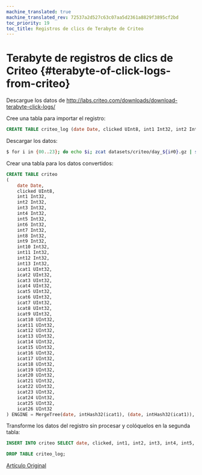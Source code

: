 ```yaml
---
machine_translated: true
machine_translated_rev: 72537a2d527c63c07aa5d2361a8829f3895cf2bd
toc_priority: 19
toc_title: Registros de clics de Terabyte de Criteo
---
```


# Terabyte de registros de clics de Criteo {#terabyte-of-click-logs-from-criteo}

Descargue los datos de http://labs.criteo.com/downloads/download-terabyte-click-logs/

Cree una tabla para importar el registro:

``` sql
CREATE TABLE criteo_log (date Date, clicked UInt8, int1 Int32, int2 Int32, int3 Int32, int4 Int32, int5 Int32, int6 Int32, int7 Int32, int8 Int32, int9 Int32, int10 Int32, int11 Int32, int12 Int32, int13 Int32, cat1 String, cat2 String, cat3 String, cat4 String, cat5 String, cat6 String, cat7 String, cat8 String, cat9 String, cat10 String, cat11 String, cat12 String, cat13 String, cat14 String, cat15 String, cat16 String, cat17 String, cat18 String, cat19 String, cat20 String, cat21 String, cat22 String, cat23 String, cat24 String, cat25 String, cat26 String) ENGINE = Log
```

Descargar los datos:

``` bash
$ for i in {00..23}; do echo $i; zcat datasets/criteo/day_${i#0}.gz | sed -r 's/^/2000-01-'${i/00/24}'\t/' | clickhouse-client --host=example-perftest01j --query="INSERT INTO criteo_log FORMAT TabSeparated"; done
```

Crear una tabla para los datos convertidos:

``` sql
CREATE TABLE criteo
(
    date Date,
    clicked UInt8,
    int1 Int32,
    int2 Int32,
    int3 Int32,
    int4 Int32,
    int5 Int32,
    int6 Int32,
    int7 Int32,
    int8 Int32,
    int9 Int32,
    int10 Int32,
    int11 Int32,
    int12 Int32,
    int13 Int32,
    icat1 UInt32,
    icat2 UInt32,
    icat3 UInt32,
    icat4 UInt32,
    icat5 UInt32,
    icat6 UInt32,
    icat7 UInt32,
    icat8 UInt32,
    icat9 UInt32,
    icat10 UInt32,
    icat11 UInt32,
    icat12 UInt32,
    icat13 UInt32,
    icat14 UInt32,
    icat15 UInt32,
    icat16 UInt32,
    icat17 UInt32,
    icat18 UInt32,
    icat19 UInt32,
    icat20 UInt32,
    icat21 UInt32,
    icat22 UInt32,
    icat23 UInt32,
    icat24 UInt32,
    icat25 UInt32,
    icat26 UInt32
) ENGINE = MergeTree(date, intHash32(icat1), (date, intHash32(icat1)), 8192)
```

Transforme los datos del registro sin procesar y colóquelos en la segunda tabla:

``` sql
INSERT INTO criteo SELECT date, clicked, int1, int2, int3, int4, int5, int6, int7, int8, int9, int10, int11, int12, int13, reinterpretAsUInt32(unhex(cat1)) AS icat1, reinterpretAsUInt32(unhex(cat2)) AS icat2, reinterpretAsUInt32(unhex(cat3)) AS icat3, reinterpretAsUInt32(unhex(cat4)) AS icat4, reinterpretAsUInt32(unhex(cat5)) AS icat5, reinterpretAsUInt32(unhex(cat6)) AS icat6, reinterpretAsUInt32(unhex(cat7)) AS icat7, reinterpretAsUInt32(unhex(cat8)) AS icat8, reinterpretAsUInt32(unhex(cat9)) AS icat9, reinterpretAsUInt32(unhex(cat10)) AS icat10, reinterpretAsUInt32(unhex(cat11)) AS icat11, reinterpretAsUInt32(unhex(cat12)) AS icat12, reinterpretAsUInt32(unhex(cat13)) AS icat13, reinterpretAsUInt32(unhex(cat14)) AS icat14, reinterpretAsUInt32(unhex(cat15)) AS icat15, reinterpretAsUInt32(unhex(cat16)) AS icat16, reinterpretAsUInt32(unhex(cat17)) AS icat17, reinterpretAsUInt32(unhex(cat18)) AS icat18, reinterpretAsUInt32(unhex(cat19)) AS icat19, reinterpretAsUInt32(unhex(cat20)) AS icat20, reinterpretAsUInt32(unhex(cat21)) AS icat21, reinterpretAsUInt32(unhex(cat22)) AS icat22, reinterpretAsUInt32(unhex(cat23)) AS icat23, reinterpretAsUInt32(unhex(cat24)) AS icat24, reinterpretAsUInt32(unhex(cat25)) AS icat25, reinterpretAsUInt32(unhex(cat26)) AS icat26 FROM criteo_log;

DROP TABLE criteo_log;
```

[Artículo Original](https://clickhouse.tech/docs/en/getting_started/example_datasets/criteo/) <!--hide-->

